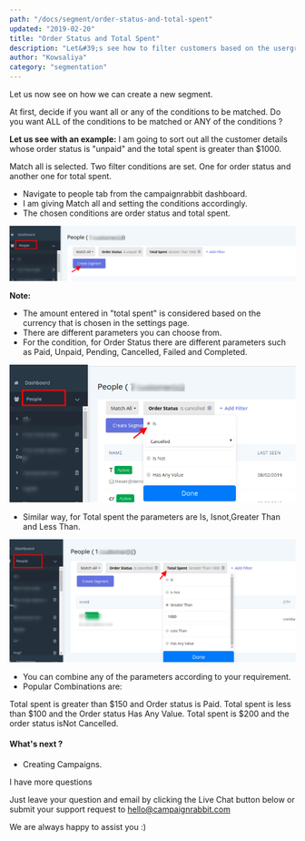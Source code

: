 ```yaml
---
path: "/docs/segment/order-status-and-total-spent"
updated: "2019-02-20"
title: "Order Status and Total Spent"
description: "Let&#39;s see how to filter customers based on the usergroup"
author: "Kowsaliya"
category: "segmentation"
---
```

Let us now see on how we can create a new segment.

At first, decide if you want all or any of the conditions to be matched.
Do you want ALL of the conditions to be matched or ANY of the conditions ?

**Let us see with an example:**
I am going to sort out all the customer details whose order status is "unpaid" and the total spent is greater than $1000.

Match all is selected.
Two filter conditions are set. One for order status and another one for total spent.
* Navigate to people tab from the campaignrabbit dashboard.
* I am giving Match all and setting the conditions accordingly.
* The chosen conditions are order status and total spent.

![total-spent](https://raw.githubusercontent.com/campaignrabbit/cr-media/master/images/docs/segmentation/totalspent.png)

**Note:**
* The amount entered in "total spent" is considered based on the currency that is chosen in the settings page.
* There are different parameters you can choose from.
* For the condition, for Order Status there are different parameters such as Paid, Unpaid, Pending, Cancelled, Failed and Completed.

![order](https://raw.githubusercontent.com/campaignrabbit/cr-media/master/images/docs/segmentation/order.png)

* Similar way, for Total spent the parameters are Is, Isnot,Greater Than and Less Than.

 ![total](https://raw.githubusercontent.com/campaignrabbit/cr-media/master/images/docs/segmentation/total.png)

* You can combine any of the parameters according to your requirement.
* Popular Combinations are:

Total spent is greater than $150 and Order status is Paid.
Total spent is less than $100 and the Order status Has Any Value.
Total spent is $200 and the order status isNot Cancelled.

#### What's next ?
* Creating <link-text url="" target="_blank" rel="noopener">Campaigns.</link-text>

I have more questions

Just leave your question and email by clicking the Live Chat button below or submit your support request to <hello@campaignrabbit.com>

We are always happy to assist you :)
